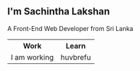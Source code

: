 <h2>I'm Sachintha Lakshan</h2>
<p>A Front-End Web Developer from Sri Lanka</p>
<table>
  <tr>
    <th>Work</th>
    <th>Learn</th>
  </tr>
  <tr>
    <td>I am working</td>
    <td>huvbrefu</td>
  </tr>
</table>
